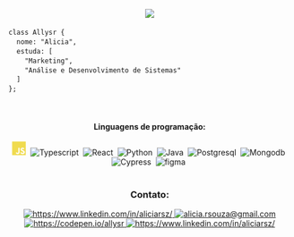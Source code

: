 
<!--Name-->
<p align="center"> 
<img src="https://readme-typing-svg.herokuapp.com?font=Time+New+Roman&color=5F8D42&size=25&center=true&vCenter=true&width=600&height=100&lines=Welcome+to+my+profile!">
</p>

 

<!--text--> 
```diff   
class Allysr {
  nome: "Alicia",
  estuda: [
    "Marketing", 
    "Análise e Desenvolvimento de Sistemas"
  ]
};
```
<br>


<!--Stacks-->
<div align="center">
    <h4>Linguagens de programação:</h4>
    <img alt="Javascript" height="25"  src="https://raw.githubusercontent.com/devicons/devicon/master/icons/javascript/javascript-plain.svg">&nbsp
    <img alt="Typescript" height="25"  src="https://upload.wikimedia.org/wikipedia/commons/thumb/4/4c/Typescript_logo_2020.svg/1200px-Typescript_logo_2020.svg.png">&nbsp
    <img alt="React" height="25"  src="https://upload.wikimedia.org/wikipedia/commons/thumb/a/a7/React-icon.svg/1200px-React-icon.svg.png">&nbsp
    <img alt="Python" height="25"  src="https://upload.wikimedia.org/wikipedia/commons/thumb/c/c3/Python-logo-notext.svg/1200px-Python-logo-notext.svg.png">&nbsp
    <img alt="Java" height="25"  src="https://cdn-icons-png.flaticon.com/512/226/226777.png">&nbsp
    <img alt="Postgresql" height="25"  src="https://upload.wikimedia.org/wikipedia/commons/thumb/2/29/Postgresql_elephant.svg/1200px-Postgresql_elephant.svg.png">&nbsp
    <img alt="Mongodb" height="25"  src="https://devkico.itexto.com.br/wp-content/uploads/2013/10/mongodb-leaf.png">&nbsp
    <img alt="Cypress" height="25"  src="https://images.g2crowd.com/uploads/product/image/large_detail/large_detail_10f53e90961b98df0191922f13efd135/cypress.png">&nbsp
    <img alt="figma" height="25"  src="https://upload.wikimedia.org/wikipedia/commons/3/33/Figma-logo.svg">&nbsp
</div>
<h1></h1>

<!--Contact-->

  <div align="center">
  <h3>Contato:</h3>
  <a target="_blank" href="https://www.linkedin.com/in/aliciarsz/">
    <img src="https://img.shields.io/badge/LinkedIn-0077B5?style=for-the-badge&logo=linkedin&logoColor=white" alt="https://www.linkedin.com/in/aliciarsz/">
  </a>

  <a href="mailto: alicia.rsouza@gmail.com" target="_blank">
    <img src="https://img.shields.io/badge/Gmail-D14836?style=for-the-badge&logo=gmail&logoColor=white" alt="alicia.rsouza@gmail.com">
  </a>  

  <a href="https://codepen.io/allysr" target="_blank">
    <img src="https://img.shields.io/badge/Codepen-000000?style=for-the-badge&logo=codepen&logoColor=white" alt="https://codepen.io/allysr">
  </a>
	
  <a target="_blank" href="https://www.figma.com/@allysr" target="_blank">
    <img src="https://img.shields.io/badge/Figma-EE82EE?style=for-the-badge&logo=figma&logoColor=white" alt="https://www.linkedin.com/in/aliciarsz/">
  </a>
  </div>

     
         
   

     
     
     
  
